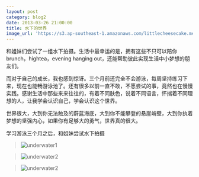 ```yaml
---
layout: post
category: blog2
date: 2013-03-26 21:00:00
title: 水下的世界
image_url: 'https://s3.ap-southeast-1.amazonaws.com/littlecheesecake.me/blog-post/blog2/archive/16907230589_daffd0bc24_b.jpg'
---
```


和姐妹们尝试了一组水下拍摄。生活中最幸运的是，拥有这些不只可以陪你brunch，hightea，evening hanging out，还能帮助彼此实现生活中小梦想的朋友们。

而对于自己的成长，我也感到惊讶。三个月前还完全不会游泳，每周坚持练习下来，现在也能畅游泳池了。还有很多以前一直不敢，不愿尝试的事，竟然也在慢慢实践。感谢生活中那些来来往往的，有着不同肤色，说着不同语言，怀揣着不同理想的人，让我学会认识自己，学会认识这个世界。

世界很大，大到你无法触及的蔚蓝海底，大到你不能攀登的悬崖峭壁，大到你执着梦想的坚强内心，如果你有足够大的勇气，世界真的很大。

<figcaption>
学习游泳三个月之后，和姐妹尝试水下拍摄
</figcaption>

>![underwater1](https://s3.ap-southeast-1.amazonaws.com/littlecheesecake.me/blog-post/blog2/archive/15994785590_214af36e34_h.jpg)

>![underwater2](https://s3.ap-southeast-1.amazonaws.com/littlecheesecake.me/blog-post/blog2/archive/16182105425_3b2f0045b0_h.jpg)

>![underwater2](https://s3.ap-southeast-1.amazonaws.com/littlecheesecake.me/blog-post/blog2/archive/17030390305_45a843b97c_o.jpg)